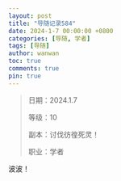 ```yaml
---
layout: post
title: "导随记录584"
date: 2024-1-7 00:00:00 +0800
categories: [导随, 学者]
tags: [导随]
author: wanwan
toc: true
comments: true
pin: true
---
```

> 日期：2024.1.7
>
> 等级：10
>
> 副本：讨伐彷徨死灵！
>
> 职业：学者

波波！